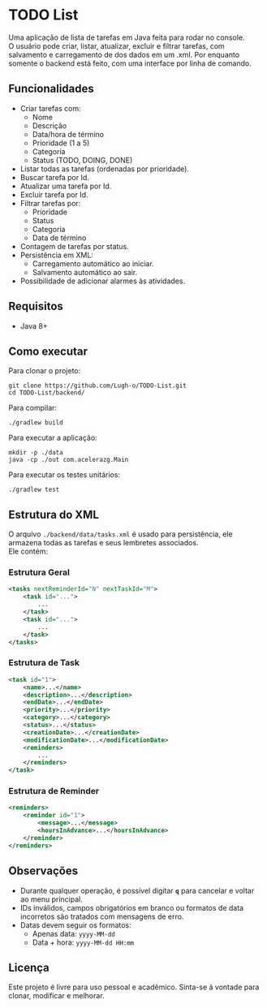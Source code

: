 # TODO List

Uma aplicação de lista de tarefas em Java feita para rodar no console.  
O usuário pode criar, listar, atualizar, excluir e filtrar tarefas, com salvamento e carregamento de dos dados em um .xml. Por enquanto somente o backend está feito, com uma interface por linha de comando.

## Funcionalidades

- Criar tarefas com:
  - Nome
  - Descrição
  - Data/hora de término
  - Prioridade (1 a 5)
  - Categoria
  - Status (TODO, DOING, DONE)
- Listar todas as tarefas (ordenadas por prioridade).
- Buscar tarefa por Id.
- Atualizar uma tarefa por Id.
- Excluir tarefa por Id.
- Filtrar tarefas por:
  - Prioridade
  - Status
  - Categoria
  - Data de término
- Contagem de tarefas por status.
- Persistência em XML:
  - Carregamento automático ao iniciar.
  - Salvamento automático ao sair.
- Possibilidade de adicionar alarmes às atividades.

## Requisitos
- Java 8+

## Como executar


Para clonar o projeto:

    git clone https://github.com/Lugh-o/TODO-List.git
    cd TODO-List/backend/

Para compilar:

    ./gradlew build

Para executar a aplicação:

    mkdir -p ./data
    java -cp ./out com.acelerazg.Main

Para executar os testes unitários:

    ./gradlew test


## Estrutura do XML
O arquivo `./backend/data/tasks.xml` é usado para persistência, ele armazena todas as tarefas e seus lembretes associados.  
Ele contém:

### Estrutura Geral
```xml
<tasks nextReminderId="N" nextTaskId="M">
    <task id="...">
        ...
    </task>
    <task id="...">
        ...
    </task>
</tasks>
```

### Estrutura de Task
```xml
<task id="1">
    <name>...</name>
    <description>...</description>
    <endDate>...</endDate>
    <priority>...</priority>
    <category>...</category>
    <status>...</status>
    <creationDate>...</creationDate>
    <modificationDate>...</modificationDate>
    <reminders>
        ...
    </reminders>
</task>
```

### Estrutura de Reminder
```xml
<reminders>
    <reminder id="1">
        <message>...</message>
        <hoursInAdvance>...</hoursInAdvance>
    </reminder>
</reminders>
```

## Observações
-   Durante qualquer operação, é possível digitar **`q`** para cancelar e voltar ao menu principal.
-   IDs inválidos, campos obrigatórios em branco ou formatos de data incorretos são tratados com mensagens de erro.
-   Datas devem seguir os formatos:
	-   Apenas data: `yyyy-MM-dd`
	-   Data + hora: `yyyy-MM-dd HH:mm`

## Licença
Este projeto é livre para uso pessoal e acadêmico.  Sinta-se à vontade para clonar, modificar e melhorar.